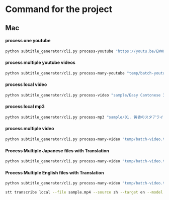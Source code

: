 # Command for the project

## Mac

#### process one youtube
```sh
python subtitle_generator/cli.py process-youtube "https://youtu.be/EWWO5Igp0Ko?si=5vwghOmckqCs_W4e" -m=medium -sl=zh -es 
```

#### process multiple youtube videos
```sh
python subtitle_generator/cli.py process-many-youtube "temp/batch-youtube.txt" -m=medium -sl=zh -es
```

#### process local video
```sh
python subtitle_generator/cli.py process-video "sample/Easy Cantonese 3.mp4" --model=medium -sl=zh --enable_srt
```
#### process local mp3
```sh
python subtitle_generator/cli.py process-mp3 "sample/01. 黄昏のスタアライト.mp3" -m=medium -sl=ja -tl=zh -es
```

#### process multiple video
```sh
python subtitle_generator/cli.py process-many-video "temp/batch-video.txt" -m=medium -sl=zh -es
```

#### Process Multiple Japanese files with Translation
```sh
python subtitle_generator/cli.py process-many-video "temp/batch-video.txt" -m=medium -sl=ja -tl=zh -es
```

#### Process Multiple English files with Translation
```sh
python subtitle_generator/cli.py process-many-video "temp/batch-video.txt" -m=medium -sl=en -tl=zh -es
```

```sh
stt transcribe local --file sample.mp4 --source zh --target en --model medium --srt --txt
```
